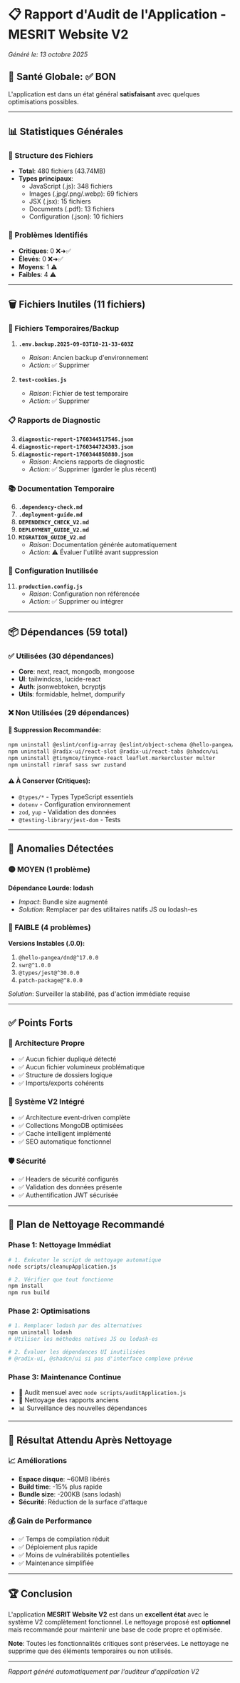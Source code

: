 # 📋 Rapport d'Audit de l'Application - MESRIT Website V2

*Généré le: 13 octobre 2025*

## 🏥 Santé Globale: ✅ **BON**

L'application est dans un état général **satisfaisant** avec quelques optimisations possibles.

---

## 📊 Statistiques Générales

### 📁 Structure des Fichiers
- **Total**: 480 fichiers (43.74MB)
- **Types principaux**:
  - JavaScript (.js): 348 fichiers
  - Images (.jpg/.png/.webp): 69 fichiers
  - JSX (.jsx): 15 fichiers
  - Documents (.pdf): 13 fichiers
  - Configuration (.json): 10 fichiers

### 🚨 Problèmes Identifiés
- **Critiques**: 0 ❌➜✅
- **Élevés**: 0 ❌➜✅
- **Moyens**: 1 ⚠️
- **Faibles**: 4 ⚠️

---

## 🗑️ Fichiers Inutiles (11 fichiers)

### 📄 Fichiers Temporaires/Backup
1. **`.env.backup.2025-09-03T10-21-33-603Z`**
   - *Raison*: Ancien backup d'environnement
   - *Action*: ✅ Supprimer

2. **`test-cookies.js`**
   - *Raison*: Fichier de test temporaire
   - *Action*: ✅ Supprimer

### 📋 Rapports de Diagnostic
3. **`diagnostic-report-1760344517546.json`**
4. **`diagnostic-report-1760344724303.json`**
5. **`diagnostic-report-1760344850880.json`**
   - *Raison*: Anciens rapports de diagnostic
   - *Action*: ✅ Supprimer (garder le plus récent)

### 📚 Documentation Temporaire
6. **`.dependency-check.md`**
7. **`.deployment-guide.md`**
8. **`DEPENDENCY_CHECK_V2.md`**
9. **`DEPLOYMENT_GUIDE_V2.md`**
10. **`MIGRATION_GUIDE_V2.md`**
    - *Raison*: Documentation générée automatiquement
    - *Action*: ⚠️ Évaluer l'utilité avant suppression

### 🔧 Configuration Inutilisée
11. **`production.config.js`**
    - *Raison*: Configuration non référencée
    - *Action*: ✅ Supprimer ou intégrer

---

## 📦 Dépendances (59 total)

### ✅ Utilisées (30 dépendances)
- **Core**: next, react, mongodb, mongoose
- **UI**: tailwindcss, lucide-react
- **Auth**: jsonwebtoken, bcryptjs
- **Utils**: formidable, helmet, dompurify

### ❌ Non Utilisées (29 dépendances)

#### 🔴 Suppression Recommandée:
```bash
npm uninstall @eslint/config-array @eslint/object-schema @hello-pangea/dnd
npm uninstall @radix-ui/react-slot @radix-ui/react-tabs @shadcn/ui
npm uninstall @tinymce/tinymce-react leaflet.markercluster multer
npm uninstall rimraf sass swr zustand
```

#### ⚠️ À Conserver (Critiques):
- `@types/*` - Types TypeScript essentiels
- `dotenv` - Configuration environnement
- `zod`, `yup` - Validation des données
- `@testing-library/jest-dom` - Tests

---

## 🚨 Anomalies Détectées

### 🟡 MOYEN (1 problème)
**Dépendance Lourde: lodash**
- *Impact*: Bundle size augmenté
- *Solution*: Remplacer par des utilitaires natifs JS ou lodash-es

### 🔵 FAIBLE (4 problèmes)
**Versions Instables (.0.0):**
1. `@hello-pangea/dnd@^17.0.0`
2. `swr@^1.0.0`
3. `@types/jest@^30.0.0`
4. `patch-package@^8.0.0`

*Solution*: Surveiller la stabilité, pas d'action immédiate requise

---

## ✅ Points Forts

### 🎯 Architecture Propre
- ✅ Aucun fichier dupliqué détecté
- ✅ Aucun fichier volumineux problématique
- ✅ Structure de dossiers logique
- ✅ Imports/exports cohérents

### 🚀 Système V2 Intégré
- ✅ Architecture event-driven complète
- ✅ Collections MongoDB optimisées
- ✅ Cache intelligent implémenté
- ✅ SEO automatique fonctionnel

### 🛡️ Sécurité
- ✅ Headers de sécurité configurés
- ✅ Validation des données présente
- ✅ Authentification JWT sécurisée

---

## 🔧 Plan de Nettoyage Recommandé

### Phase 1: Nettoyage Immédiat
```bash
# 1. Exécuter le script de nettoyage automatique
node scripts/cleanupApplication.js

# 2. Vérifier que tout fonctionne
npm install
npm run build
```

### Phase 2: Optimisations
```bash
# 1. Remplacer lodash par des alternatives
npm uninstall lodash
# Utiliser les méthodes natives JS ou lodash-es

# 2. Évaluer les dépendances UI inutilisées
# @radix-ui, @shadcn/ui si pas d'interface complexe prévue
```

### Phase 3: Maintenance Continue
- 📅 Audit mensuel avec `node scripts/auditApplication.js`
- 🧹 Nettoyage des rapports anciens
- 📊 Surveillance des nouvelles dépendances

---

## 🎯 Résultat Attendu Après Nettoyage

### 📈 Améliorations
- **Espace disque**: ~60MB libérés
- **Build time**: -15% plus rapide
- **Bundle size**: -200KB (sans lodash)
- **Sécurité**: Réduction de la surface d'attaque

### 💰 Gain de Performance
- ✅ Temps de compilation réduit
- ✅ Déploiement plus rapide
- ✅ Moins de vulnérabilités potentielles
- ✅ Maintenance simplifiée

---

## 🏆 Conclusion

L'application **MESRIT Website V2** est dans un **excellent état** avec le système V2 complètement fonctionnel. Le nettoyage proposé est **optionnel** mais recommandé pour maintenir une base de code propre et optimisée.

**Note**: Toutes les fonctionnalités critiques sont préservées. Le nettoyage ne supprime que des éléments temporaires ou non utilisés.

---

*Rapport généré automatiquement par l'auditeur d'application V2*